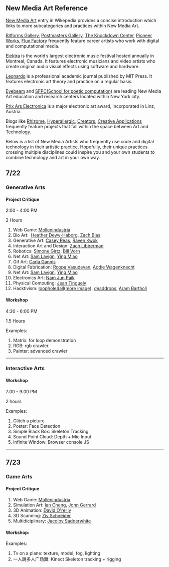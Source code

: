 ## New Media Art Reference

[New Media Art](https://en.wikipedia.org/wiki/New_media_art) entry in Wikepedia provides a concise introduction which links to more subcategories and practices within New Media Art. 

[Bitforms Gallery](http://www.bitforms.com/artists), [Postmasters Gallery](http://www.postmastersart.com/), [The Knockdown Center](https://knockdown.center/), [Pioneer Works](http://pioneerworks.org/), [Flux Factory](http://www.fluxfactory.org/) frequently feature career artists who work with digital and computational media. 

[Elektra](http://elektramontreal.ca/) is the world’s largest electronic music festival hosted annually in Montreal, Canada. It features electronic musicians and video artists who create original audio visual effects using software and hardware. 

[Leonardo](https://www.leonardo.info/publications) is a professional academic journal published by MIT Press. It features electronic art theory and practice on a regular basis. 

[Eyebeam](http://eyebeam.org/) and [SFPC(School for poetic computation)](http://sfpc.io/) are leading New Media Art education and research centers located within New York city. 

[Prix Ars Electronica](https://www.aec.at/) is a major electronic art award, incorporated in Linz, Austria. 

Blogs like [Rhizome](http://rhizome.org/), [Hyperallergic](https://hyperallergic.com/), [Creators](https://creators.vice.com/en_us), [Creative Applications](http://www.creativeapplications.net/) frequently feature projects that fall within the space between Art and Technology. 

Below is a list of New Media Artists who frequently use code and digital technology in their artistic practice. Hopefully, their unique practices crossing multiple disciplines could inspire you and your own students to combine technology and art in your own way. 

## 7/22 

### Generative Arts

#### Project Critique

2:00 - 4:00 PM

2 Hours

1. Web Game: [Mollenindustria](http://www.molleindustria.org/) 
2. Bio Art:  [Heather Dewy-Haborg](http://deweyhagborg.com/), [Zach Blas](http://www.zachblas.info/) 
3. Generative Art: [Casey Reas](http://reas.com/), [Raven Kwok](http://ravenkwok.com/) 
4. Interaction Art and Design: [Zach Libberman](http://thesystemis.com/) 
5. Robotics: [Simone Girtz](https://www.youtube.com/channel/UC3KEoMzNz8eYnwBC34RaKCQ), [Bill Vorn](http://billvorn.concordia.ca/menuall.html) 
6. Net Art: [Sam Lavign](http://lav.io/), [Ying Miao](https://www.thedeadpixelofmyeye.com/)   
7. Gif Art: [Carla Gannis](http://www.carlagannis.com/) 
8. Digital Fabrication: [Roopa Vasudevan](http://rouxpz.com/), [Addie Wagenknecht](http://www.placesiveneverbeen.com/) 
9. Net Art: [Sam Lavign](http://lav.io/), [Ying Miao](https://www.thedeadpixelofmyeye.com/) 
10. Electronics Art: [Nam Jun Paik](http://www.paikstudios.com/) 
11. Physical Computing: [Jean Tinguely](http://www.theartstory.org/artist-tinguely-jean.htm) 
12. Hacktivism: [loophole4all](http://loophole4all.com/)([more image](https://www.flickr.com/photos/paolocirio/albums/72157669876754813/with/28646642164/)), [deaddrops](https://deaddrops.com/), [Aram Bartholl](http://datenform.de/index.html) 

#### Workshop

4:30 - 6:00 PM

1.5 Hours

Examples:

1. Matrix: for loop demonstration 
2. RGB: rgb crawler 
3. Painter: advanced crawler 

* * *

### Interactive Arts

#### Workshop

7:00 - 9:00 PM

2 hours

Examples:

1. Glitch a picture 
2. Poster: Face Detection 
3. Simple Black Box: Skeleton Tracking 
4. Sound Point Cloud: Depth + Mic Input 
5. Infinite Window: Browser console JS 

* * *

## 7/23

### Game Arts

#### Project Critique

1. Web Game: [Mollenindustria](http://www.molleindustria.org/) 
2. Simulation Art: [Ian Cheng](http://www.iancheng.com/), [John Gerrard](http://www.johngerrard.net/) 
3. 3D Animation: [David O'reilly](http://www.davidoreilly.com/) 
4. 3D Scanning: [Ziv Schneider](http://zivschneider.xyz/) 
5. Multidiciplinary: [Jacolby Sadderwhite](https://youtu.be/3LgtGM1Wcss) 

#### Workshop:

Examples:

1. Tv on a plane: texture, model, fog, lighting 
2. 一人跳多人广场舞: Kinect Skeleton tracking + rigging